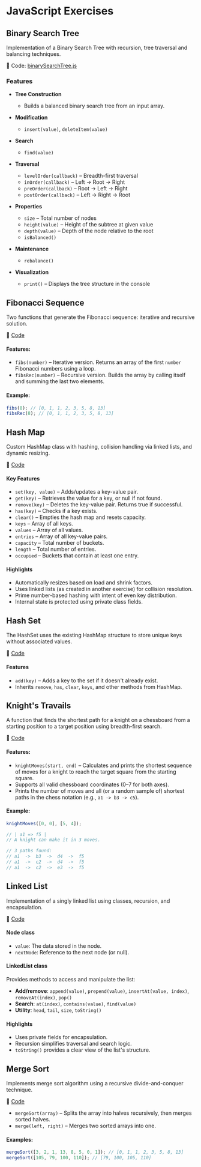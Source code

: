 # JavaScript Exercises

## Binary Search Tree

Implementation of a Binary Search Tree with recursion, tree traversal and balancing techniques.

🔗 Code: [binarySearchTree.js](https://github.com/pascard20/javascript-exercises/blob/main/exercises/binarySearchTree.js)

### Features

- **Tree Construction**

  - Builds a balanced binary search tree from an input array.

- **Modification**

  - `insert(value)`, `deleteItem(value)`

- **Search**

  - `find(value)`

- **Traversal**

  - `levelOrder(callback)` – Breadth-first traversal
  - `inOrder(callback)` – Left → Root → Right
  - `preOrder(callback)` – Root → Left → Right
  - `postOrder(callback)` – Left → Right → Root

- **Properties**

  - `size` – Total number of nodes
  - `height(value)` – Height of the subtree at given value
  - `depth(value)` – Depth of the node relative to the root
  - `isBalanced()`

- **Maintenance**

  - `rebalance()`

- **Visualization**
  - `print()` – Displays the tree structure in the console

## Fibonacci Sequence

Two functions that generate the Fibonacci sequence: iterative and recursive solution.

🔗 [Code](https://github.com/pascard20/javascript-exercises/blob/main/exercises/fibonacci.js)

#### Features:

- `fibs(number)` – Iterative version. Returns an array of the first `number` Fibonacci numbers using a loop.
- `fibsRec(number)` – Recursive version. Builds the array by calling itself and summing the last two elements.

#### Example:

```js
fibs(8); // [0, 1, 1, 2, 3, 5, 8, 13]
fibsRec(8); // [0, 1, 1, 2, 3, 5, 8, 13]
```

## Hash Map

Custom HashMap class with hashing, collision handling via linked lists, and dynamic resizing.

🔗 [Code](https://github.com/pascard20/javascript-exercises/blob/main/exercises/hashMap.js)

#### Key Features

- `set(key, value)` – Adds/updates a key-value pair.
- `get(key)` – Retrieves the value for a key, or null if not found.
- `remove(key)` – Deletes the key-value pair. Returns true if successful.
- `has(key)` – Checks if a key exists.
- `clear()` – Empties the hash map and resets capacity.
- `keys` – Array of all keys.
- `values` – Array of all values.
- `entries` – Array of all key-value pairs.
- `capacity` – Total number of buckets.
- `length` – Total number of entries.
- `occupied` – Buckets that contain at least one entry.

#### Highlights

- Automatically resizes based on load and shrink factors.
- Uses linked lists (as created in another exercise) for collision resolution.
- Prime number-based hashing with intent of even key distribution.
- Internal state is protected using private class fields.

## Hash Set

The HashSet uses the existing HashMap structure to store unique keys without associated values.

🔗 [Code](https://github.com/pascard20/javascript-exercises/blob/main/exercises/hashSet.js)

#### Features

- `add(key)` – Adds a key to the set if it doesn't already exist.
- Inherits `remove`, `has`, `clear`, `keys`, and other methods from HashMap.

## Knight's Travails

A function that finds the shortest path for a knight on a chessboard from a starting position to a target position using breadth-first search.

🔗 [Code](https://github.com/pascard20/javascript-exercises/blob/main/exercises/knightsTravails.js)

#### Features:

- `knightMoves(start, end)` – Calculates and prints the shortest sequence of moves for a knight to reach the target square from the starting square.
- Supports all valid chessboard coordinates (0–7 for both axes).
- Prints the number of moves and all (or a random sample of) shortest paths in the chess notation (e.g., `a1 -> b3 -> c5`).

#### Example:

```js
knightMoves([0, 0], [5, 4]);

// | a1 => f5 |
// A knight can make it in 3 moves.

// 3 paths found:
// a1  ->  b3  ->  d4  ->  f5
// a1  ->  c2  ->  d4  ->  f5
// a1  ->  c2  ->  e3  ->  f5
```

## Linked List

Implementation of a singly linked list using classes, recursion, and encapsulation.

🔗 [Code](https://github.com/pascard20/javascript-exercises/blob/main/exercises/linkedList.js)

#### Node class

- `value`: The data stored in the node.
- `nextNode`: Reference to the next node (or null).

#### LinkedList class

Provides methods to access and manipulate the list:

- **Add/remove**: `append(value)`, `prepend(value)`, `insertAt(value, index)`, `removeAt(index)`, `pop()`
- **Search**: `at(index)`, `contains(value)`, `find(value)`
- **Utility**: `head`, `tail`, `size`, `toString()`

#### Highlights

- Uses private fields for encapsulation.
- Recursion simplifies traversal and search logic.
- `toString()` provides a clear view of the list's structure.

## Merge Sort

Implements merge sort algorithm using a recursive divide-and-conquer technique.

🔗 [Code](https://github.com/pascard20/javascript-exercises/blob/main/exercises/mergeSort.js)

- `mergeSort(array)` – Splits the array into halves recursively, then merges sorted halves.
- `merge(left, right)` – Merges two sorted arrays into one.

#### Examples:

```js
mergeSort([3, 2, 1, 13, 8, 5, 0, 1]); // [0, 1, 1, 2, 3, 5, 8, 13]
mergeSort([105, 79, 100, 110]); // [79, 100, 105, 110]
```
